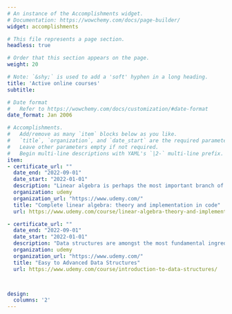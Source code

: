 ```yaml
---
# An instance of the Accomplishments widget.
# Documentation: https://wowchemy.com/docs/page-builder/
widget: accomplishments

# This file represents a page section.
headless: true

# Order that this section appears on the page.
weight: 20

# Note: `&shy;` is used to add a 'soft' hyphen in a long heading.
title: 'Active online courses'
subtitle:

# Date format
#   Refer to https://wowchemy.com/docs/customization/#date-format
date_format: Jan 2006

# Accomplishments.
#   Add/remove as many `item` blocks below as you like.
#   `title`, `organization`, and `date_start` are the required parameters.
#   Leave other parameters empty if not required.
#   Begin multi-line descriptions with YAML's `|2-` multi-line prefix.
item:
- certificate_url: ""
  date_end: "2022-09-01"
  date_start: "2022-01-01"
  description: "Linear algebra is perhaps the most important branch of mathematics for computational sciences, including machine learning, AI, data science, statistics, simulations, computer graphics, multivariate analyses, matrix decompositions, signal processing, and so on."
  organization: udemy
  organization_url: "https://www.udemy.com/"
  title: "Complete linear algebra: theory and implementation in code"
  url: https://www.udemy.com/course/linear-algebra-theory-and-implementation/

- certificate_url: ""
  date_end: "2022-09-01"
  date_start: "2022-01-01"
  description: "Data structures are amongst the most fundamental ingredients in the recipe for creating efficient algorithms and good software design. Knowledge of how to create and design good data structures is an essential skill required in becoming an exemplary programmer. This course teaches how to master the fundamental ideas surrounding data structures."
  organization: udemy
  organization_url: "https://www.udemy.com/"
  title: "Easy to Advanced Data Structures"
  url: https://www.udemy.com/course/introduction-to-data-structures/



design:
  columns: '2' 
---
```

